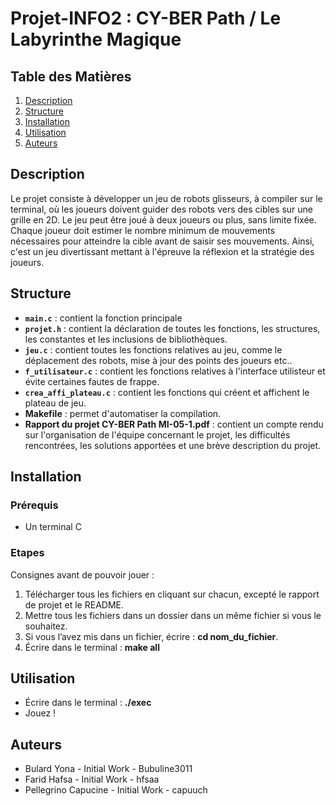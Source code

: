 # Projet-INFO2 : CY-BER Path / Le Labyrinthe Magique
## Table des Matières
1. [Description](#description)
2. [Structure](#structure)
3. [Installation](#installation)
4. [Utilisation](#utilisation)
6. [Auteurs](#auteurs)

## Description 

Le projet consiste à  développer un jeu de robots glisseurs, à compiler sur le terminal, où les joueurs doivent guider des robots vers des cibles sur une grille en 2D. Le jeu peut être joué à deux joueurs ou plus, sans limite fixée. Chaque joueur doit estimer le nombre minimum de mouvements nécessaires pour atteindre la cible avant de saisir ses mouvements. Ainsi, c'est un jeu divertissant mettant à l'épreuve la réflexion et la stratégie des joueurs.

## Structure 

- **`main.c`** : contient la fonction principale
- **`projet.h`** : contient la déclaration de toutes les fonctions, les structures, les constantes et les inclusions de bibliothèques.
- **`jeu.c`** : contient toutes les fonctions relatives au jeu, comme le déplacement des robots, mise à jour des points des joueurs etc..
- **`f_utilisateur.c`** : contient les fonctions relatives à l'interface utilisteur et évite certaines fautes de frappe.
- **`crea_affi_plateau.c`** : contient les fonctions qui créent et affichent le plateau de jeu.
- **Makefile** : permet d'automatiser la compilation.
- **Rapport du projet CY-BER Path MI-05-1.pdf** : contient un compte rendu sur l'organisation de l'équipe concernant le projet, les difficultés rencontrées, les solutions apportées et une brève description du projet.

## Installation 

### Prérequis 

- Un terminal C
### Etapes 

Consignes avant de pouvoir jouer : 
1. Télécharger tous les fichiers en cliquant sur chacun, excepté le rapport de projet et le README.
2. Mettre tous les fichiers dans un dossier dans un même fichier si vous le souhaitez.
3. Si vous l’avez mis dans un fichier, écrire : **cd nom_du_fichier**.
4. Écrire dans le terminal : **make all**

## Utilisation 

- Écrire dans le terminal : **./exec**
- Jouez !

## Auteurs

- Bulard Yona - Initial Work - Bubuline3011
- Farid Hafsa - Initial Work - hfsaa
- Pellegrino Capucine - Initial Work - capuuch

